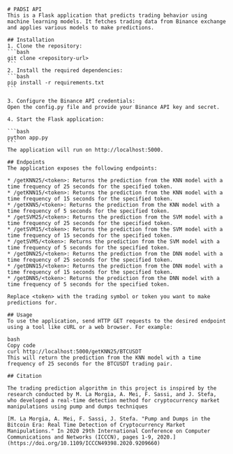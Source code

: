     # PADSI API
    This is a Flask application that predicts trading behavior using machine learning models. It fetches trading data from Binance exchange and applies various models to make predictions.

    ## Installation
    1. Clone the repository:
    ```bash
    git clone <repository-url>
    ```
    2. Install the required dependencies:
    ```bash
    pip install -r requirements.txt
    ```

    3. Configure the Binance API credentials:
    Open the config.py file and provide your Binance API key and secret.

    4. Start the Flask application:

    ```bash
    python app.py
    ```
    The application will run on http://localhost:5000.

    ## Endpoints
    The application exposes the following endpoints:

    * /getKNN25/<token>: Returns the prediction from the KNN model with a time frequency of 25 seconds for the specified token.
    * /getKNN15/<token>: Returns the prediction from the KNN model with a time frequency of 15 seconds for the specified token.
    * /getKNN5/<token>: Returns the prediction from the KNN model with a time frequency of 5 seconds for the specified token.
    * /getSVM25/<token>: Returns the prediction from the SVM model with a time frequency of 25 seconds for the specified token.
    * /getSVM15/<token>: Returns the prediction from the SVM model with a time frequency of 15 seconds for the specified token.
    * /getSVM5/<token>: Returns the prediction from the SVM model with a time frequency of 5 seconds for the specified token.
    * /getDNN25/<token>: Returns the prediction from the DNN model with a time frequency of 25 seconds for the specified token.
    * /getDNN15/<token>: Returns the prediction from the DNN model with a time frequency of 15 seconds for the specified token.
    * /getDNN5/<token>: Returns the prediction from the DNN model with a time frequency of 5 seconds for the specified token.

    Replace <token> with the trading symbol or token you want to make predictions for.

    ## Usage
    To use the application, send HTTP GET requests to the desired endpoint using a tool like cURL or a web browser. For example:

    bash
    Copy code
    curl http://localhost:5000/getKNN25/BTCUSDT
    This will return the prediction from the KNN model with a time frequency of 25 seconds for the BTCUSDT trading pair.

    ## Citation

    The trading prediction algorithm in this project is inspired by the research conducted by M. La Morgia, A. Mei, F. Sassi, and J. Stefa, who developed a real-time detection method for cryptocurrency market manipulations using pump and dumps techniques 

    [M. La Morgia, A. Mei, F. Sassi, J. Stefa. "Pump and Dumps in the Bitcoin Era: Real Time Detection of Cryptocurrency Market Manipulations." In 2020 29th International Conference on Computer Communications and Networks (ICCCN), pages 1-9, 2020.](https://doi.org/10.1109/ICCCN49398.2020.9209660)